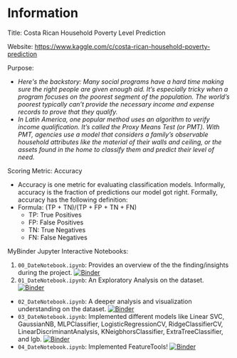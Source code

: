 # Information

Title: Costa Rican Household Poverty Level Prediction

Website: https://www.kaggle.com/c/costa-rican-household-poverty-prediction

Purpose:
- *Here's the backstory: Many social programs have a hard time making sure the right people are given enough aid. It’s especially tricky when a program focuses on the poorest segment of the population. The world’s poorest typically can’t provide the necessary income and expense records to prove that they qualify.*
- *In Latin America, one popular method uses an algorithm to verify income qualification. It’s called the Proxy Means Test (or PMT). With PMT, agencies use a model that considers a family’s observable household attributes like the material of their walls and ceiling, or the assets found in the home to classify them and predict their level of need.*

Scoring Metric: Accuracy
- Accuracy is one metric for evaluating classification models. Informally, accuracy is the fraction of predictions our model got right. Formally, accuracy has the following definition:
- Formula: (TP + TN)/(TP + FP + TN + FN)
    - TP: True Positives
    - FP: False Positives
    - TN: True Negatives
    - FN: False Negatives


MyBinder Jupyter Interactive Notebooks:
1. `00_DateNotebook.ipynb`: Provides an overview of the the finding/insights during the project.
[![Binder](https://mybinder.org/badge_logo.svg)](https://mybinder.org/v2/gh/alexguanga/costa-rican-household-poverty-level.git/master?filepath=00_DateNotebook.ipynb)
2. `01_DateNotebook.ipynb`: An Exploratory Analysis on the dataset.
[![Binder](https://mybinder.org/badge_logo.svg)](https://mybinder.org/v2/gh/alexguanga/costa-rican-household-poverty-level.git/master?filepath=01_DataNotebook.ipynb)
- `02_DateNotebook.ipynb`: A deeper analysis and visualization understanding on the dataset. 
[![Binder](https://mybinder.org/badge_logo.svg)](https://mybinder.org/v2/gh/alexguanga/costa-rican-household-poverty-level.git/master?filepath=02_DateNotebook.ipynb)
- `03_DateNotebook.ipynb`: Implemented different models like Linear SVC, GaussianNB, MLPClassifier, LogisticRegressionCV, RidgeClassifierCV, LinearDiscriminantAnalysis, KNeigbhorsClassifier, ExtraTreeClassifier, and lgb.
[![Binder](https://mybinder.org/badge_logo.svg)](https://mybinder.org/v2/gh/alexguanga/costa-rican-household-poverty-level.git/master?filepath=03_DataNotebook.ipynb)
- `04_DateNotebook.ipynb`: Implemented FeatureTools!
[![Binder](https://mybinder.org/badge_logo.svg)](https://mybinder.org/v2/gh/alexguanga/costa-rican-household-poverty-level.git/master?filepath=04_DateNotebook.ipynb)